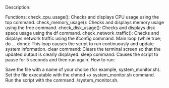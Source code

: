Description:

Functions:
check_cpu_usage(): Checks and displays CPU usage using the top command.
check_memory_usage(): Checks and displays memory usage using the free command.
check_disk_usage(): Checks and displays disk space usage using the df command.
check_network_traffic(): Checks and displays network traffic using the ifconfig command.
Main loop (while true; do ... done): This loop causes the script to run continuously and update system information.
clear command: Clears the terminal screen so that the updated output is clearly displayed.
sleep command: Causes the script to pause for 5 seconds and then run again.
How to run:

Save the file with a name of your choice (for example, system_monitor.sh).
Set the file executable with the chmod +x system_monitor.sh command.
Run the script with the command ./system_monitor.sh.
